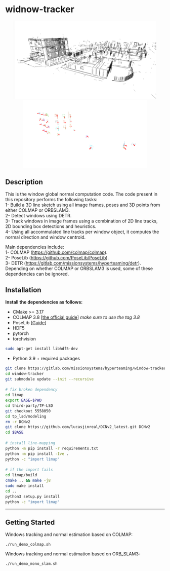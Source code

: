 # widnow-tracker

<p align='center'>
    <img src="media/lines.png" alt="drawing" width="450"/>
    <img src="media/normals.png" alt="drawing" width="390"/>
</p>

## Description

This is the window global normal computation code. The code present in this repository performs the following tasks:  
1- Build a 3D line sketch using all image frames, poses and 3D points from either COLMAP or ORBSLAM3.  
2- Detect windows using DETR.   
3- Track windows in image frames using a combination of 2D line tracks, 2D bounding box detections and heuristics.    
4- Using all accommulated line tracks per window object, it computes the normal direction and window centroid.  

Main dependencies include:   
1- COLMAP (https://github.com/colmap/colmap).  
2- PoseLib (https://github.com/PoseLib/PoseLib).  
3- DETR (https://gitlab.com/missionsystems/hyperteaming/detr).  
Depending on whether COLMAP or ORBSLAM3 is used, some of these dependencies can be ignored.   


## Installation

**Install the dependencies as follows:**
* CMake >= 3.17
* COLMAP 3.8 [[the official guide](https://colmap.github.io/install.html)] _make sure to use the tag 3.8_
* PoseLib [[Guide](misc/install/poselib.md)]
* HDF5
* pytorch
* torchvision
```bash
sudo apt-get install libhdf5-dev
```
* Python 3.9 + required packages
```bash
git clone https://gitlab.com/missionsystems/hyperteaming/window-tracker
cd window-tracker
git submodule update --init --recursive

# fix broken dependency
cd limap
export BASE=$PWD
cd third-party/TP-LSD
git checkout 5558050
cd tp_lsd/modeling
rm -r DCNv2
git clone https://github.com/lucasjinreal/DCNv2_latest.git DCNv2
cd $BASE

# install line-mapping
python -m pip install -r requirements.txt
python -m pip install -Ive .
python -c "import limap"

# if the import fails
cd limap/build
cmake .. && make -j8
sudo make install
cd ..
python3 setup.py install
python -c "import limap"
```
***

## Getting Started

Windows tracking and normal estimation based on COLMAP:
```
./run_demo_colmap.sh
```
Windows tracking and normal estimation based on ORB_SLAM3:
```
./run_demo_mono_slam.sh
```
